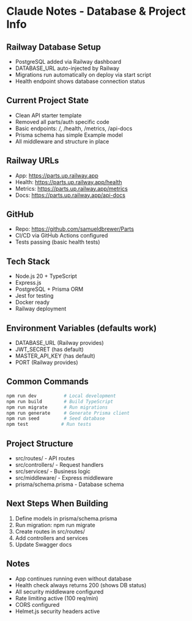 # Claude Notes - Database & Project Info

## Railway Database Setup
- PostgreSQL added via Railway dashboard
- DATABASE_URL auto-injected by Railway
- Migrations run automatically on deploy via start script
- Health endpoint shows database connection status

## Current Project State
- Clean API starter template
- Removed all parts/auth specific code  
- Basic endpoints: /, /health, /metrics, /api-docs
- Prisma schema has simple Example model
- All middleware and structure in place

## Railway URLs
- App: https://parts.up.railway.app
- Health: https://parts.up.railway.app/health
- Metrics: https://parts.up.railway.app/metrics
- Docs: https://parts.up.railway.app/api-docs

## GitHub
- Repo: https://github.com/samueldbrewer/Parts
- CI/CD via GitHub Actions configured
- Tests passing (basic health tests)

## Tech Stack
- Node.js 20 + TypeScript
- Express.js
- PostgreSQL + Prisma ORM
- Jest for testing
- Docker ready
- Railway deployment

## Environment Variables (defaults work)
- DATABASE_URL (Railway provides)
- JWT_SECRET (has default)
- MASTER_API_KEY (has default)
- PORT (Railway provides)

## Common Commands
```bash
npm run dev          # Local development
npm run build        # Build TypeScript
npm run migrate      # Run migrations
npm run generate     # Generate Prisma client
npm run seed         # Seed database
npm test            # Run tests
```

## Project Structure
- src/routes/ - API routes
- src/controllers/ - Request handlers
- src/services/ - Business logic
- src/middleware/ - Express middleware
- prisma/schema.prisma - Database schema

## Next Steps When Building
1. Define models in prisma/schema.prisma
2. Run migration: npm run migrate
3. Create routes in src/routes/
4. Add controllers and services
5. Update Swagger docs

## Notes
- App continues running even without database
- Health check always returns 200 (shows DB status)
- All security middleware configured
- Rate limiting active (100 req/min)
- CORS configured
- Helmet.js security headers active